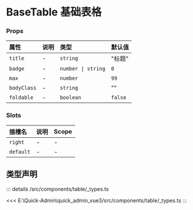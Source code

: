 # BaseTable 基础表格



### Props

|属性|说明|类型|默认值|
|:---|:---|:---|:---|
|`title`|-|`string`|"标题"|
|`badge`|-|`number \| string`|`0`|
|`max`|-|`number`|`99`|
|`bodyClass`|-|`string`|""|
|`foldable`|-|`boolean`|`false`|



### Slots

|插槽名|说明|Scope|
|:---|:---|:---|
|`right`|-|-|
|`default`|-|-|



## 类型声明
::: details
/src/components/table/_types.ts

<<< E:\Quick-Admin\quick_admin_vue3/src/components/table/_types.ts
:::  


